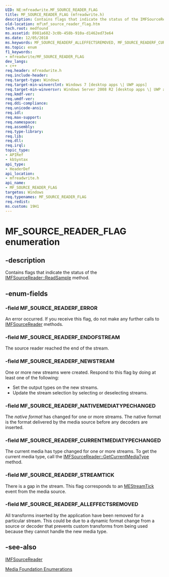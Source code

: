 ```yaml
---
UID: NE:mfreadwrite.MF_SOURCE_READER_FLAG
title: MF_SOURCE_READER_FLAG (mfreadwrite.h)
description: Contains flags that indicate the status of the IMFSourceReader::ReadSample method.
old-location: mf\mf_source_reader_flag.htm
tech.root: medfound
ms.assetid: 8981a682-3c0b-458b-910a-d1462ed73e64
ms.date: 12/05/2018
ms.keywords: MF_SOURCE_READERF_ALLEFFECTSREMOVED, MF_SOURCE_READERF_CURRENTMEDIATYPECHANGED, MF_SOURCE_READERF_ENDOFSTREAM, MF_SOURCE_READERF_ERROR, MF_SOURCE_READERF_NATIVEMEDIATYPECHANGED, MF_SOURCE_READERF_NEWSTREAM, MF_SOURCE_READERF_STREAMTICK, MF_SOURCE_READER_FLAG, MF_SOURCE_READER_FLAG enumeration [Media Foundation], mf.mf_source_reader_flag, mfreadwrite/MF_SOURCE_READERF_ALLEFFECTSREMOVED, mfreadwrite/MF_SOURCE_READERF_CURRENTMEDIATYPECHANGED, mfreadwrite/MF_SOURCE_READERF_ENDOFSTREAM, mfreadwrite/MF_SOURCE_READERF_ERROR, mfreadwrite/MF_SOURCE_READERF_NATIVEMEDIATYPECHANGED, mfreadwrite/MF_SOURCE_READERF_NEWSTREAM, mfreadwrite/MF_SOURCE_READERF_STREAMTICK, mfreadwrite/MF_SOURCE_READER_FLAG
ms.topic: enum
f1_keywords:
- mfreadwrite/MF_SOURCE_READER_FLAG
dev_langs:
- c++
req.header: mfreadwrite.h
req.include-header: 
req.target-type: Windows
req.target-min-winverclnt: Windows 7 [desktop apps \| UWP apps]
req.target-min-winversvr: Windows Server 2008 R2 [desktop apps \| UWP apps]
req.kmdf-ver: 
req.umdf-ver: 
req.ddi-compliance: 
req.unicode-ansi: 
req.idl: 
req.max-support: 
req.namespace: 
req.assembly: 
req.type-library: 
req.lib: 
req.dll: 
req.irql: 
topic_type:
- APIRef
- kbSyntax
api_type:
- HeaderDef
api_location:
- mfreadwrite.h
api_name:
- MF_SOURCE_READER_FLAG
targetos: Windows
req.typenames: MF_SOURCE_READER_FLAG
req.redist: 
ms.custom: 19H1
---
```


# MF_SOURCE_READER_FLAG enumeration


## -description


Contains flags that indicate the status of the <a href="https://docs.microsoft.com/windows/desktop/api/mfreadwrite/nf-mfreadwrite-imfsourcereader-readsample">IMFSourceReader::ReadSample</a> method.


## -enum-fields




### -field MF_SOURCE_READERF_ERROR

An error occurred. If you receive this flag, do not make any further calls to <a href="https://docs.microsoft.com/windows/desktop/api/mfreadwrite/nn-mfreadwrite-imfsourcereader">IMFSourceReader</a> methods.


### -field MF_SOURCE_READERF_ENDOFSTREAM

The source reader reached the end of the stream.


### -field MF_SOURCE_READERF_NEWSTREAM

One or more new streams were created. Respond to this flag by doing at least one of the following:

<ul>
<li>Set the output types on the new streams.</li>
<li>Update the stream selection by selecting or deselecting streams.</li>
</ul>

### -field MF_SOURCE_READERF_NATIVEMEDIATYPECHANGED

The <i>native format</i> has changed for one or more streams. The native format is the format delivered by the media source before any decoders are inserted.


### -field MF_SOURCE_READERF_CURRENTMEDIATYPECHANGED

The current media has type changed for one or more streams. To get the current media type, call the <a href="https://docs.microsoft.com/windows/desktop/api/mfreadwrite/nf-mfreadwrite-imfsourcereader-getcurrentmediatype">IMFSourceReader::GetCurrentMediaType</a> method.


### -field MF_SOURCE_READERF_STREAMTICK

There is a gap in the stream. This flag corresponds to an <a href="https://docs.microsoft.com/windows/desktop/medfound/mestreamtick">MEStreamTick</a> event from the media source.


### -field MF_SOURCE_READERF_ALLEFFECTSREMOVED

All transforms inserted by the application have been removed for a particular stream. This could be due to a dynamic format change from a source or decoder that prevents custom transforms from being used because they cannot handle the new media type.


## -see-also




<a href="https://docs.microsoft.com/windows/desktop/api/mfreadwrite/nn-mfreadwrite-imfsourcereader">IMFSourceReader</a>



<a href="https://docs.microsoft.com/windows/desktop/medfound/media-foundation-enumerations">Media Foundation Enumerations</a>
 

 


